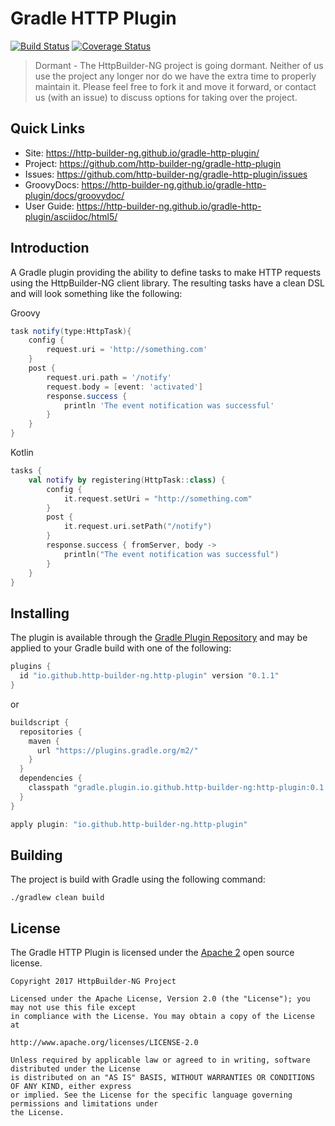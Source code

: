 # Gradle HTTP Plugin

[![Build Status](https://travis-ci.org/http-builder-ng/gradle-http-plugin.svg?branch=master)](https://travis-ci.org/http-builder-ng/gradle-http-plugin) [![Coverage Status](https://coveralls.io/repos/github/http-builder-ng/gradle-http-plugin/badge.svg?branch=master)](https://coveralls.io/github/http-builder-ng/gradle-http-plugin?branch=master)

> Dormant - The HttpBuilder-NG project is going dormant. Neither of us use the project any longer nor do we have the extra time to properly maintain it. Please feel free to fork it and move it forward, or contact us (with an issue) to discuss options for taking over the project.

## Quick Links

* Site: https://http-builder-ng.github.io/gradle-http-plugin/
* Project: https://github.com/http-builder-ng/gradle-http-plugin
* Issues: https://github.com/http-builder-ng/gradle-http-plugin/issues
* GroovyDocs: https://http-builder-ng.github.io/gradle-http-plugin/docs/groovydoc/
* User Guide: https://http-builder-ng.github.io/gradle-http-plugin/asciidoc/html5/

## Introduction

A Gradle plugin providing the ability to define tasks to make HTTP requests using the HttpBuilder-NG client library. The resulting tasks have a clean
DSL and will look something like the following:

Groovy
```groovy
task notify(type:HttpTask){
    config {
        request.uri = 'http://something.com'
    }
    post {
        request.uri.path = '/notify'
        request.body = [event: 'activated']
        response.success {
            println 'The event notification was successful'
        }
    }
}
```

Kotlin
```kotlin
tasks {
    val notify by registering(HttpTask::class) {
        config {
            it.request.setUri = "http://something.com"
        }
        post {
            it.request.uri.setPath("/notify")
        }
        response.success { fromServer, body ->
            println("The event notification was successful")
        }
    }
}
```

## Installing

The plugin is available through the [Gradle Plugin Repository](https://plugins.gradle.org/plugin/io.github.http-builder-ng.http-plugin) and may be
applied to your Gradle build with one of the following:

```groovy
plugins {
  id "io.github.http-builder-ng.http-plugin" version "0.1.1"
}
```

or

```groovy
buildscript {
  repositories {
    maven {
      url "https://plugins.gradle.org/m2/"
    }
  }
  dependencies {
    classpath "gradle.plugin.io.github.http-builder-ng:http-plugin:0.1.1"
  }
}

apply plugin: "io.github.http-builder-ng.http-plugin"
```

## Building

The project is build with Gradle using the following command:

    ./gradlew clean build

## License

The Gradle HTTP Plugin is licensed under the [Apache 2](http://www.apache.org/licenses/LICENSE-2.0) open source license.

    Copyright 2017 HttpBuilder-NG Project

    Licensed under the Apache License, Version 2.0 (the "License"); you may not use this file except
    in compliance with the License. You may obtain a copy of the License at

    http://www.apache.org/licenses/LICENSE-2.0

    Unless required by applicable law or agreed to in writing, software distributed under the License
    is distributed on an "AS IS" BASIS, WITHOUT WARRANTIES OR CONDITIONS OF ANY KIND, either express
    or implied. See the License for the specific language governing permissions and limitations under
    the License.

